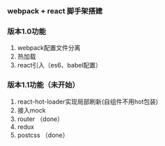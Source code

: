 ### webpack + react 脚手架搭建

### 版本1.0功能
1. webpack配置文件分离
2. 热加载
3. react引入（es6、babel配置）

### 版本1.1功能（未开始）
1. react-hot-loader实现局部刷新(自组件不用hot包装)
2. 接入mock
3. router （done）
4. redux
5. postcss （done）


